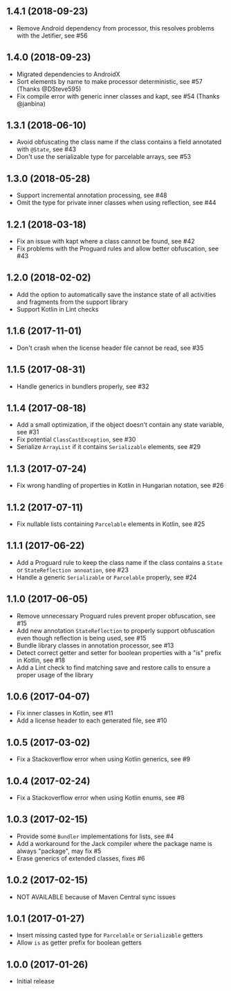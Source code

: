 ## 1.4.1 (2018-09-23)

* Remove Android dependency from processor, this resolves problems with the Jetifier, see #56

## 1.4.0 (2018-09-23)

* Migrated dependencies to AndroidX
* Sort elements by name to make processor deterministic, see #57 (Thanks @DSteve595)
* Fix compile error with generic inner classes and kapt, see #54 (Thanks @janbina)

## 1.3.1 (2018-06-10)

* Avoid obfuscating the class name if the class contains a field annotated with `@State`, see #43
* Don't use the serializable type for parcelable arrays, see #53

## 1.3.0 (2018-05-28)

* Support incremental annotation processing, see #48
* Omit the type for private inner classes when using reflection, see #44

## 1.2.1 (2018-03-18)

* Fix an issue with kapt where a class cannot be found, see #42
* Fix problems with the Proguard rules and allow better obfuscation, see #43

## 1.2.0 (2018-02-02)

* Add the option to automatically save the instance state of all activities and fragments from the support library
* Support Kotlin in Lint checks

## 1.1.6 (2017-11-01)

* Don't crash when the license header file cannot be read, see #35

## 1.1.5 (2017-08-31)

* Handle generics in bundlers properly, see #32

## 1.1.4 (2017-08-18)

* Add a small optimization, if the object doesn't contain any state variable, see #31
* Fix potential `ClassCastException`, see #30
* Serialize `ArrayList` if it contains `Serializable` elements, see #29

## 1.1.3 (2017-07-24)

* Fix wrong handling of properties in Kotlin in Hungarian notation, see #26

## 1.1.2 (2017-07-11)

* Fix nullable lists containing `Parcelable` elements in Kotlin, see #25

## 1.1.1 (2017-06-22)

* Add a Proguard rule to keep the class name if the class contains a `State` or `StateReflection annoation`, see #23
* Handle a generic `Serializable` or `Parcelable` properly, see #24

## 1.1.0 (2017-06-05)

* Remove unnecessary Proguard rules prevent proper obfuscation, see #15
* Add new annotation `StateReflection` to properly support obfuscation even though reflection is being used, see #15
* Bundle library classes in annotation processor, see #13
* Detect correct getter and setter for boolean properties with a "is" prefix in Kotlin, see #18
* Add a Lint check to find matching save and restore calls to ensure a proper usage of the library

## 1.0.6 (2017-04-07)

* Fix inner classes in Kotlin, see #11
* Add a license header to each generated file, see #10

## 1.0.5 (2017-03-02)

* Fix a Stackoverflow error when using Kotlin generics, see #9

## 1.0.4 (2017-02-24)

* Fix a Stackoverflow error when using Kotlin enums, see #8

## 1.0.3 (2017-02-15)

* Provide some `Bundler` implementations for lists, see #4
* Add a workaround for the Jack compiler where the package name is always "package", may fix #5
* Erase generics of extended classes, fixes #6

## 1.0.2 (2017-02-15)

* NOT AVAILABLE because of Maven Central sync issues

## 1.0.1 (2017-01-27)

* Insert missing casted type for `Parcelable` or `Serializable` getters
* Allow `is` as getter prefix for boolean getters

## 1.0.0 (2017-01-26)

* Initial release